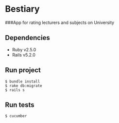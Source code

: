 # Bestiary 
###App for rating lecturers and subjects on University

## Dependencies
* Ruby v2.5.0
* Rails v5.2.0

## Run project
```
$ bundle install
$ rake db:migrate
$ rails s
```

## Run tests
```
$ cucumber
```
